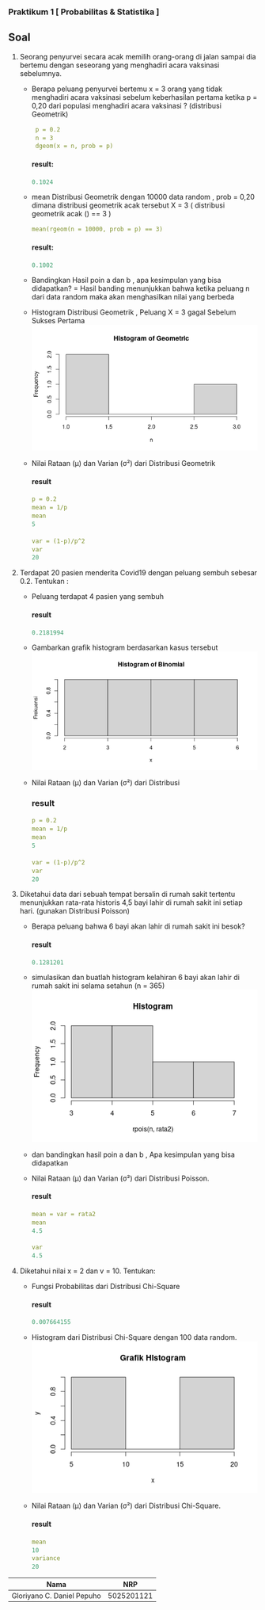 ### Praktikum 1 [ Probabilitas & Statistika ]





## Soal
1. Seorang penyurvei secara acak memilih orang-orang di jalan sampai dia bertemu dengan
   seseorang yang menghadiri acara vaksinasi sebelumnya.
   
    - Berapa peluang penyurvei bertemu x = 3 orang yang tidak menghadiri acara vaksinasi
      sebelum keberhasilan pertama ketika p = 0,20 dari populasi menghadiri acara vaksinasi ?
      (distribusi Geometrik)
       
       ```yml
        p = 0.2
        n = 3
        dgeom(x = n, prob = p)
       ```
       #### result:
       ```yml
       0.1024
       ```
    - mean Distribusi Geometrik dengan 10000 data random , prob = 0,20 dimana distribusi
      geometrik acak tersebut X = 3 ( distribusi geometrik acak () == 3 )
      
      ```yml
      mean(rgeom(n = 10000, prob = p) == 3)
      ```
      
      #### result:
      ```yml
      0.1002
      ```
    - Bandingkan Hasil poin a dan b , apa kesimpulan yang bisa didapatkan? =
      Hasil banding menunjukkan bahwa ketika peluang n dari data random maka akan menghasilkan nilai yang berbeda
      
      
    - Histogram Distribusi Geometrik , Peluang X = 3 gagal Sebelum Sukses Pertama
    ![](https://github.com/danielcristho/P1_Probstat_B_5025201121/blob/main/src/soal1-e.png)
    
    - Nilai Rataan (μ) dan Varian (σ²) dari Distribusi Geometrik
    
      #### result
       ```yml
       p = 0.2
       mean = 1/p
       mean
       5

       var = (1-p)/p^2
       var
       20
       ```


2. Terdapat 20 pasien menderita Covid19 dengan peluang sembuh sebesar 0.2. Tentukan :
    - Peluang terdapat 4 pasien yang sembuh
     
      #### result
      ```yml
      0.2181994
      ```
      
    - Gambarkan grafik histogram berdasarkan kasus tersebut
    ![](https://github.com/danielcristho/P1_Probstat_B_5025201121/blob/main/src/soal2.png)
       

    

    - Nilai Rataan (μ) dan Varian (σ²) dari Distribusi 
      ### result
        ```yml
       p = 0.2
       mean = 1/p
       mean
       5

       var = (1-p)/p^2
       var
       20
       ```
3.  Diketahui data dari sebuah tempat bersalin di rumah sakit tertentu menunjukkan rata-rata historis
    4,5 bayi lahir di rumah sakit ini setiap hari. (gunakan Distribusi Poisson)
      - Berapa peluang bahwa 6 bayi akan lahir di rumah sakit ini besok?
       
         #### result 
         ```yml 
         0.1281201
         ``` 
      - simulasikan dan buatlah histogram kelahiran 6 bayi akan lahir di rumah sakit ini selama
        setahun (n = 365)
        ![](https://github.com/danielcristho/P1_Probstat_B_5025201121/blob/main/src/soal3-b.png)
      - dan bandingkan hasil poin a dan b , Apa kesimpulan yang bisa didapatkan
      - Nilai Rataan (μ) dan Varian (σ²) dari Distribusi Poisson.
           #### result
           ```yml 
           mean = var = rata2
           mean
           4.5

           var
           4.5
           ``` 

4.  Diketahui nilai x = 2 dan v = 10. Tentukan:
      - Fungsi Probabilitas dari Distribusi Chi-Square
         #### result
           ```yml 
           0.007664155
           ```  

      - Histogram dari Distribusi Chi-Square dengan 100 data random.
        ![](https://github.com/danielcristho/P1_Probstat_B_5025201121/blob/main/src/no4-b.png)
      
      - Nilai Rataan (μ) dan Varian (σ²) dari Distribusi Chi-Square.
         #### result
         ```yml         
         mean
         10
         variance
         20
         ```


| Nama                      | NRP           |
|---------------------------|---------------|
|Gloriyano C. Daniel Pepuho |5025201121     |
